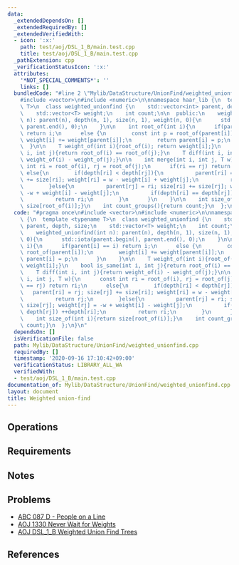 ```yaml
---
data:
  _extendedDependsOn: []
  _extendedRequiredBy: []
  _extendedVerifiedWith:
  - icon: ':x:'
    path: test/aoj/DSL_1_B/main.test.cpp
    title: test/aoj/DSL_1_B/main.test.cpp
  _pathExtension: cpp
  _verificationStatusIcon: ':x:'
  attributes:
    '*NOT_SPECIAL_COMMENTS*': ''
    links: []
  bundledCode: "#line 2 \"Mylib/DataStructure/UnionFind/weighted_unionfind.cpp\"\n\
    #include <vector>\n#include <numeric>\n\nnamespace haar_lib {\n  template <typename\
    \ T>\n  class weighted_unionfind {\n    std::vector<int> parent, depth, size;\n\
    \    std::vector<T> weight;\n    int count;\n\n  public:\n    weighted_unionfind(int\
    \ n): parent(n), depth(n, 1), size(n, 1), weight(n, 0){\n      std::iota(parent.begin(),\
    \ parent.end(), 0);\n    }\n\n    int root_of(int i){\n      if(parent[i] == i)\
    \ return i;\n      else {\n        const int p = root_of(parent[i]);\n       \
    \ weight[i] += weight[parent[i]];\n        return parent[i] = p;\n      }\n  \
    \  }\n\n    T weight_of(int i){root_of(i); return weight[i];}\n    bool is_same(int\
    \ i, int j){return root_of(i) == root_of(j);}\n    T diff(int i, int j){return\
    \ weight_of(i) - weight_of(j);}\n\n    int merge(int i, int j, T w){\n      const\
    \ int ri = root_of(i), rj = root_of(j);\n      if(ri == rj) return ri;\n     \
    \ else{\n        if(depth[ri] < depth[rj]){\n          parent[ri] = rj; size[rj]\
    \ += size[ri]; weight[ri] = w - weight[i] + weight[j];\n          return rj;\n\
    \        }else{\n          parent[rj] = ri; size[ri] += size[rj]; weight[rj] =\
    \ -w + weight[i] - weight[j];\n          if(depth[ri] == depth[rj]) ++depth[ri];\n\
    \          return ri;\n        }\n      }\n    }\n\n    int size_of(int i){return\
    \ size[root_of(i)];}\n    int count_groups(){return count;}\n  };\n}\n"
  code: "#pragma once\n#include <vector>\n#include <numeric>\n\nnamespace haar_lib\
    \ {\n  template <typename T>\n  class weighted_unionfind {\n    std::vector<int>\
    \ parent, depth, size;\n    std::vector<T> weight;\n    int count;\n\n  public:\n\
    \    weighted_unionfind(int n): parent(n), depth(n, 1), size(n, 1), weight(n,\
    \ 0){\n      std::iota(parent.begin(), parent.end(), 0);\n    }\n\n    int root_of(int\
    \ i){\n      if(parent[i] == i) return i;\n      else {\n        const int p =\
    \ root_of(parent[i]);\n        weight[i] += weight[parent[i]];\n        return\
    \ parent[i] = p;\n      }\n    }\n\n    T weight_of(int i){root_of(i); return\
    \ weight[i];}\n    bool is_same(int i, int j){return root_of(i) == root_of(j);}\n\
    \    T diff(int i, int j){return weight_of(i) - weight_of(j);}\n\n    int merge(int\
    \ i, int j, T w){\n      const int ri = root_of(i), rj = root_of(j);\n      if(ri\
    \ == rj) return ri;\n      else{\n        if(depth[ri] < depth[rj]){\n       \
    \   parent[ri] = rj; size[rj] += size[ri]; weight[ri] = w - weight[i] + weight[j];\n\
    \          return rj;\n        }else{\n          parent[rj] = ri; size[ri] +=\
    \ size[rj]; weight[rj] = -w + weight[i] - weight[j];\n          if(depth[ri] ==\
    \ depth[rj]) ++depth[ri];\n          return ri;\n        }\n      }\n    }\n\n\
    \    int size_of(int i){return size[root_of(i)];}\n    int count_groups(){return\
    \ count;}\n  };\n}\n"
  dependsOn: []
  isVerificationFile: false
  path: Mylib/DataStructure/UnionFind/weighted_unionfind.cpp
  requiredBy: []
  timestamp: '2020-09-16 17:10:42+09:00'
  verificationStatus: LIBRARY_ALL_WA
  verifiedWith:
  - test/aoj/DSL_1_B/main.test.cpp
documentation_of: Mylib/DataStructure/UnionFind/weighted_unionfind.cpp
layout: document
title: Weighted union-find
---
```


## Operations

## Requirements

## Notes

## Problems

- [ABC 087 D - People on a Line](https://atcoder.jp/contests/abc087/tasks/arc090_b)
- [AOJ 1330 Never Wait for Weights](http://judge.u-aizu.ac.jp/onlinejudge/description.jsp?id=1330)
- [AOJ DSL_1_B Weighted Union Find Trees](http://judge.u-aizu.ac.jp/onlinejudge/description.jsp?id=DSL_1_B)

## References

